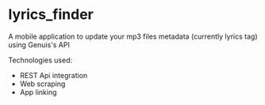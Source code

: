 # lyrics_finder

A mobile application to update your mp3 files metadata (currently lyrics tag) using Genuis's API

Technologies used:
- REST Api integration
- Web scraping 
- App linking
